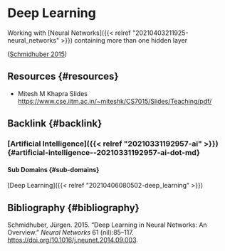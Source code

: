 # Deep Learning


Working with [Neural Networks]({{< relref "20210403211925-neural_networks" >}}) containing more than one hidden layer

([Schmidhuber 2015](#orga374018))


## Resources {#resources}

-   Mitesh M Khapra Slides <https://www.cse.iitm.ac.in/~miteshk/CS7015/Slides/Teaching/pdf/>


## Backlink {#backlink}


### [Artificial Intelligence]({{< relref "20210331192957-ai" >}}) {#artificial-intelligence--20210331192957-ai-dot-md}


#### Sub Domains {#sub-domains}

[Deep Learning]({{< relref "20210406080502-deep_learning" >}})


## Bibliography {#bibliography}

<a id="orga374018"></a>Schmidhuber, Jürgen. 2015. “Deep Learning in Neural Networks: An Overview.” _Neural Networks_ 61 (nil):85–117. <https://doi.org/10.1016/j.neunet.2014.09.003>.
